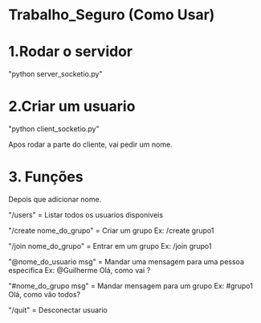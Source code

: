 # Trabalho_Seguro (Como Usar)

# 1.Rodar o servidor
"python server_socketio.py"

# 2.Criar um usuario
"python client_socketio.py"

Apos rodar a parte do cliente, vai pedir um nome.

# 3. Funções
Depois que adicionar nome.

"/users" = Listar todos os usuarios disponiveis

"/create nome_do_grupo" = Criar um grupo
Ex: /create grupo1

"/join nome_do_grupo" = Entrar em um grupo
Ex: /join grupo1

"@nome_do_usuario msg" = Mandar uma mensagem para uma pessoa especifica
Ex: @Guilherme Olá, como vai ?

"#nome_do_grupo msg" = Mandar mensagem para um grupo
Ex: #grupo1 Olá, como vão todos?

"/quit" = Desconectar usuario
